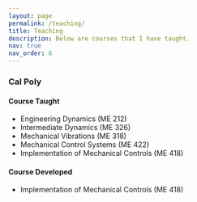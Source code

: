 ```yaml
---
layout: page
permalink: /teaching/
title: Teaching
description: Below are courses that I have taught.
nav: true
nav_order: 6
---
```



### **Cal Poly**

#### Course Taught 

* Engineering Dynamics (ME 212)
* Intermediate Dynamics (ME 326)
* Mechanical Vibrations (ME 318)
* Mechanical Control Systems (ME 422)
* Implementation of Mechanical Controls (ME 418) 

#### Course Developed

* Implementation of Mechanical Controls (ME 418) 
